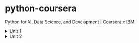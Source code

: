 # python-coursera
Python for AI, Data Science, and Development | Coursera x IBM

<details>
 <summary>Unit 1</summary>
    <ul>
        <li><a href="PY0101EN-1-1-Write_your_first_python_code.ipynb">1.1 Basics</a>
        <li><a href="PY0101EN-1-2-Strings.ipynb">1.2 Strings</a>
    </ul>
</details>
<details>
 <summary>Unit 2</summary>
    <ul>
        <li><a href="PY0101EN-2-1-Tuples.ipynb">2.1 Tuples</a>
        <li><a href="PY0101EN-2-2-Lists.ipynb">2.2 Lists</a>
        <li><a href="PY0101EN-2-3-Dictionaries.ipynb">2.3 Dictionaries</a>
        <li><a href="PY0101EN-2-4-Sets.ipynb">2.4 Sets</a>
    </ul>
</details>